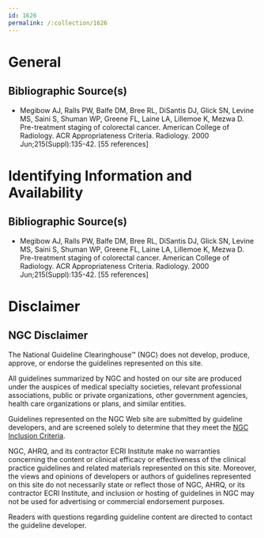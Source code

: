 ```yaml
---
id: 1626
permalink: /:collection/1626
---
```


# General

## Bibliographic Source(s)

- Megibow AJ, Ralls PW, Balfe DM, Bree RL, DiSantis DJ, Glick SN, Levine MS, Saini S, Shuman WP, Greene FL, Laine LA, Lillemoe K, Mezwa D. Pre-treatment staging of colorectal cancer. American College of Radiology. ACR Appropriateness Criteria. Radiology. 2000 Jun;215(Suppl):135-42. [55 references]

# Identifying Information and Availability

## Bibliographic Source(s)

- Megibow AJ, Ralls PW, Balfe DM, Bree RL, DiSantis DJ, Glick SN, Levine MS, Saini S, Shuman WP, Greene FL, Laine LA, Lillemoe K, Mezwa D. Pre-treatment staging of colorectal cancer. American College of Radiology. ACR Appropriateness Criteria. Radiology. 2000 Jun;215(Suppl):135-42. [55 references]

# Disclaimer

## NGC Disclaimer

The National Guideline Clearinghouse™ (NGC) does not develop, produce, approve, or endorse the guidelines represented on this site.

All guidelines summarized by NGC and hosted on our site are produced under the auspices of medical specialty societies, relevant professional associations, public or private organizations, other government agencies, health care organizations or plans, and similar entities.

Guidelines represented on the NGC Web site are submitted by guideline developers, and are screened solely to determine that they meet the [NGC Inclusion Criteria](/help-and-about/summaries/inclusion-criteria).

NGC, AHRQ, and its contractor ECRI Institute make no warranties concerning the content or clinical efficacy or effectiveness of the clinical practice guidelines and related materials represented on this site. Moreover, the views and opinions of developers or authors of guidelines represented on this site do not necessarily state or reflect those of NGC, AHRQ, or its contractor ECRI Institute, and inclusion or hosting of guidelines in NGC may not be used for advertising or commercial endorsement purposes.

Readers with questions regarding guideline content are directed to contact the guideline developer.

